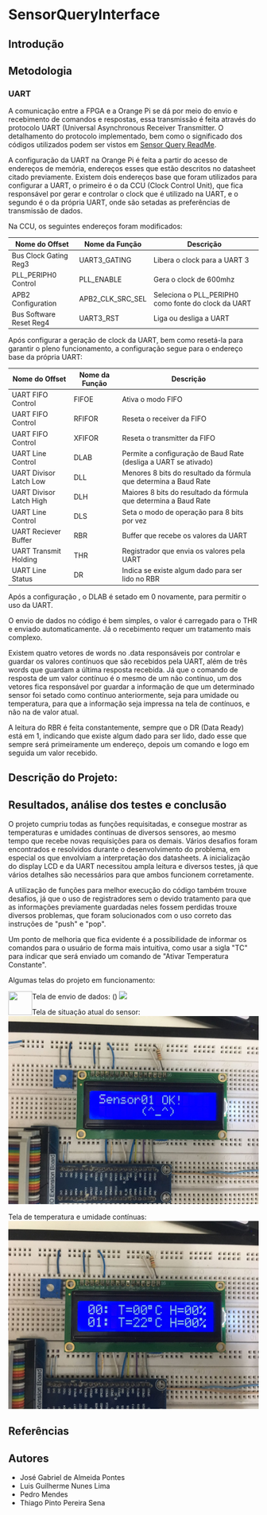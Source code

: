 # SensorQueryInterface

## Introdução

## Metodologia
      
### UART

A comunicação entre a FPGA e a Orange Pi se dá por meio do envio e recebimento de comandos e respostas, essa transmissão é feita através do protocolo UART (Universal Asynchronous Receiver Transmitter. O detalhamento do protocolo implementado, bem como o significado dos códigos utilizados podem ser vistos em [Sensor Query ReadMe](https://github.com/juserrrrr/DigitalSensorQuery/blob/main/README.md).

A configuração da UART na Orange Pi é feita a partir do acesso de endereços de memória, endereços esses que estão descritos no datasheet citado previamente. Existem dois endereços base que foram utilizados para configurar a UART, o primeiro é o da CCU (Clock Control Unit), que fica responsável por gerar e controlar o clock que é utilizado na UART, e o segundo é o da própria UART, onde são setadas as preferências de transmissão de dados.

Na CCU, os seguintes endereços foram modificados:

Nome do Offset | Nome da Função | Descrição|
| --- | --- | --- |
|  Bus Clock Gating Reg3 |  UART3_GATING | Libera o clock para a UART 3  |
|  PLL_PERIPH0 Control   |  PLL_ENABLE | Gera o clock de 600mhz |
|  APB2 Configuration   |  APB2_CLK_SRC_SEL | Seleciona o PLL_PERIPH0 como fonte do clock da UART |
|  Bus Software Reset Reg4  |  UART3_RST | Liga ou desliga a UART |


Após configurar a geração de clock da UART, bem como resetá-la para garantir o pleno funcionamento, a configuração segue para o endereço base da própria UART:

Nome do Offset | Nome da Função | Descrição|
| --- | --- | --- |
|  UART FIFO Control |  FIFOE | Ativa o modo FIFO |
|  UART FIFO Control  |  RFIFOR | Reseta o receiver da FIFO |
|  UART FIFO Control |  XFIFOR | Reseta o transmitter da FIFO |
|  UART Line Control  |  DLAB | Permite a configuração de Baud Rate (desliga a UART se ativado) |
|  UART Divisor Latch Low |  DLL | Menores 8 bits do resultado da fórmula que determina a Baud Rate|
|  UART Divisor Latch High |  DLH | Maiores 8 bits do resultado da fórmula que determina a Baud Rate|
|  UART Line Control |  DLS | Seta o modo de operação para 8 bits por vez|
|  UART Reciever Buffer |  RBR | Buffer que recebe os valores da UART|
|  UART Transmit Holding |  THR | Registrador que envia os valores pela UART|
|  UART Line Status |  DR | Indica se existe algum dado para ser lido no RBR|

Após a configuração , o DLAB é setado em 0 novamente, para permitir o uso da UART.

O envio de dados no código é bem simples, o valor é carregado para o THR e enviado automaticamente. Já o recebimento requer um tratamento mais complexo.

Existem quatro vetores de words no .data responsáveis por controlar e guardar os valores contínuos que são recebidos pela UART, além de três words que guardam a última resposta recebida. Já que o comando de resposta de um valor contínuo é o mesmo de um não contínuo, um dos vetores fica responsável por guardar a informação de que um determinado sensor foi setado como contínuo anteriormente, seja para umidade ou temperatura, para que a informação seja impressa na tela de contínuos, e não na de valor atual.

A leitura do RBR é feita constantemente, sempre que o DR (Data Ready) está em 1, indicando que existe algum dado para ser lido, dado esse que sempre será primeiramente um endereço, depois um comando e logo em seguida um valor recebido.


## Descrição do Projeto:

## Resultados, análise dos testes e conclusão

O projeto cumpriu todas as funções requisitadas, e consegue mostrar as temperaturas e umidades contínuas de diversos sensores, ao mesmo tempo que recebe novas requisições para os demais. Vários desafios foram encontrados e resolvidos durante o desenvolvimento do problema, em especial os que envolviam a interpretação dos datasheets. A inicialização do display LCD e da UART necessitou ampla leitura e diversos testes, já que vários detalhes são necessários para que ambos funcionem corretamente.

A utilização de funções para melhor execução do código também trouxe desafios, já que o uso de registradores sem o devido tratamento para que as informações previamente guardadas neles fossem perdidas trouxe diversos problemas, que foram solucionados com o uso correto das instruções de "push" e "pop".

Um ponto de melhoria que fica evidente é a possibilidade de informar os comandos para o usuário de forma mais intuitiva, como usar a sigla "TC" para indicar que será enviado um comando de "Ativar Temperatura Constante".

Algumas telas do projeto em funcionamento:

Tela de envio de dados:
(<a href="Envio de Dados"><img src="http://url.to/image.png" align="left" height="48" width="48" ></a>)
<img src="https://github.com/favicon.ico" width="48">

Tela de situação atual do sensor:
![Situação atual](https://github.com/juserrrrr/SensorQueryInterface/blob/mendes/public/sensorok.jpg)

Tela de temperatura e umidade contínuas:
![Tela de temp. e umid. cont.](https://github.com/juserrrrr/SensorQueryInterface/blob/mendes/public/continuo.jpg)


## Referências

## Autores

- José Gabriel de Almeida Pontes
- Luis Guilherme Nunes Lima
- Pedro Mendes
- Thiago Pinto Pereira Sena
